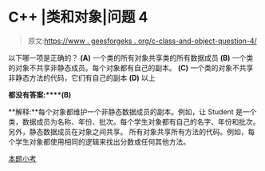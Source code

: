 # C++ |类和对象|问题 4

> 原文:[https://www . geesforgeks . org/c-class-and-object-question-4/](https://www.geeksforgeeks.org/c-class-and-object-question-4/)

以下哪一项是正确的？
**(A)** 一个类的所有对象共享类的所有数据成员
**(B)** 一个类的对象不共享非静态成员。每个对象都有自己的副本。
**(C)** 一个类的对象不共享非静态方法的代码，它们有自己的副本
**(D)** 以上

**都没有答案:****(B)**

**解释:**每个对象都维护一个非静态数据成员的副本。例如，让 Student 是一个类，数据成员为名称、年份、批次。每个学生对象都有自己的名字、年份和批次。另外，静态数据成员在对象之间共享。
所有对象共享所有方法的代码。例如，每个学生对象都使用相同的逻辑来找出分数或任何其他方法。

[本题小考](https://www.geeksforgeeks.org/quiz-corner-gq/)
